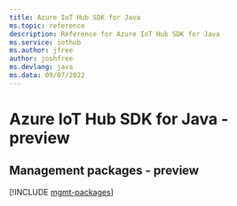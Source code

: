 ```yaml
---
title: Azure IoT Hub SDK for Java
ms.topic: reference
description: Reference for Azure IoT Hub SDK for Java
ms.service: iothub
ms.author: jfree
author: joshfree
ms.devlang: java
ms.data: 09/07/2022
---
```

# Azure IoT Hub SDK for Java - preview

## Management packages - preview
[!INCLUDE [mgmt-packages](iot-hub-mgmt-index.md)]